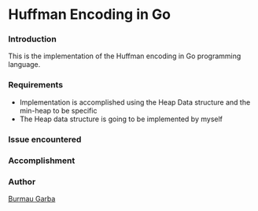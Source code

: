 # Huffman Encoding in Go

### Introduction
This is the implementation of the Huffman encoding in Go programming language.

### Requirements
* Implementation is accomplished using the Heap Data structure and the min-heap to be specific
* The Heap data structure is going to be implemented by myself

### Issue encountered

### Accomplishment

### Author
[Burmau Garba](https://github.com/BURMAUG?tab=repositories)





